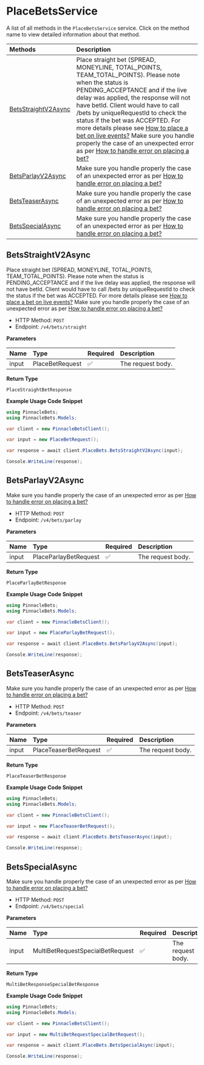 # PlaceBetsService

A list of all methods in the `PlaceBetsService` service. Click on the method name to view detailed information about that method.

| Methods                                     | Description                                                                                                                                                                                                                                                                                                                                                                                                                                                                                                                                                                                                                                                                                                               |
| :------------------------------------------ | :------------------------------------------------------------------------------------------------------------------------------------------------------------------------------------------------------------------------------------------------------------------------------------------------------------------------------------------------------------------------------------------------------------------------------------------------------------------------------------------------------------------------------------------------------------------------------------------------------------------------------------------------------------------------------------------------------------------------ |
| [BetsStraightV2Async](#betsstraightv2async) | Place straight bet (SPREAD, MONEYLINE, TOTAL_POINTS, TEAM_TOTAL_POINTS). Please note when the status is PENDING_ACCEPTANCE and if the live delay was applied, the response will not have betId. Client would have to call /bets by uniqueRequestId to check the status if the bet was ACCEPTED. For more details please see [How to place a bet on live events?](https://github.com/pinnacleapi/pinnacleapi-documentation/blob/master/FAQ.md#how-to-place-a-bet-on-live-events) Make sure you handle properly the case of an unexpected error as per [How to handle error on placing a bet?](https://github.com/pinnacleapi/pinnacleapi-documentation/blob/master/FAQ.md#how-to-handle-unexpected-error-on-placing-a-bet) |
| [BetsParlayV2Async](#betsparlayv2async)     | Make sure you handle properly the case of an unexpected error as per [How to handle error on placing a bet?](https://github.com/pinnacleapi/pinnacleapi-documentation/blob/master/FAQ.md#how-to-handle-unexpected-error-on-placing-a-bet)                                                                                                                                                                                                                                                                                                                                                                                                                                                                                 |
| [BetsTeaserAsync](#betsteaserasync)         | Make sure you handle properly the case of an unexpected error as per [How to handle error on placing a bet?](https://github.com/pinnacleapi/pinnacleapi-documentation/blob/master/FAQ.md#how-to-handle-unexpected-error-on-placing-a-bet)                                                                                                                                                                                                                                                                                                                                                                                                                                                                                 |
| [BetsSpecialAsync](#betsspecialasync)       | Make sure you handle properly the case of an unexpected error as per [How to handle error on placing a bet?](https://github.com/pinnacleapi/pinnacleapi-documentation/blob/master/FAQ.md#how-to-handle-unexpected-error-on-placing-a-bet)                                                                                                                                                                                                                                                                                                                                                                                                                                                                                 |

## BetsStraightV2Async

Place straight bet (SPREAD, MONEYLINE, TOTAL_POINTS, TEAM_TOTAL_POINTS). Please note when the status is PENDING_ACCEPTANCE and if the live delay was applied, the response will not have betId. Client would have to call /bets by uniqueRequestId to check the status if the bet was ACCEPTED. For more details please see [How to place a bet on live events?](https://github.com/pinnacleapi/pinnacleapi-documentation/blob/master/FAQ.md#how-to-place-a-bet-on-live-events) Make sure you handle properly the case of an unexpected error as per [How to handle error on placing a bet?](https://github.com/pinnacleapi/pinnacleapi-documentation/blob/master/FAQ.md#how-to-handle-unexpected-error-on-placing-a-bet)

- HTTP Method: `POST`
- Endpoint: `/v4/bets/straight`

**Parameters**

| Name  | Type            | Required | Description       |
| :---- | :-------------- | :------- | :---------------- |
| input | PlaceBetRequest | ✅       | The request body. |

**Return Type**

`PlaceStraightBetResponse`

**Example Usage Code Snippet**

```csharp
using PinnacleBets;
using PinnacleBets.Models;

var client = new PinnacleBetsClient();

var input = new PlaceBetRequest();

var response = await client.PlaceBets.BetsStraightV2Async(input);

Console.WriteLine(response);
```

## BetsParlayV2Async

Make sure you handle properly the case of an unexpected error as per [How to handle error on placing a bet?](https://github.com/pinnacleapi/pinnacleapi-documentation/blob/master/FAQ.md#how-to-handle-unexpected-error-on-placing-a-bet)

- HTTP Method: `POST`
- Endpoint: `/v4/bets/parlay`

**Parameters**

| Name  | Type                  | Required | Description       |
| :---- | :-------------------- | :------- | :---------------- |
| input | PlaceParlayBetRequest | ✅       | The request body. |

**Return Type**

`PlaceParlayBetResponse`

**Example Usage Code Snippet**

```csharp
using PinnacleBets;
using PinnacleBets.Models;

var client = new PinnacleBetsClient();

var input = new PlaceParlayBetRequest();

var response = await client.PlaceBets.BetsParlayV2Async(input);

Console.WriteLine(response);
```

## BetsTeaserAsync

Make sure you handle properly the case of an unexpected error as per [How to handle error on placing a bet?](https://github.com/pinnacleapi/pinnacleapi-documentation/blob/master/FAQ.md#how-to-handle-unexpected-error-on-placing-a-bet)

- HTTP Method: `POST`
- Endpoint: `/v4/bets/teaser`

**Parameters**

| Name  | Type                  | Required | Description       |
| :---- | :-------------------- | :------- | :---------------- |
| input | PlaceTeaserBetRequest | ✅       | The request body. |

**Return Type**

`PlaceTeaserBetResponse`

**Example Usage Code Snippet**

```csharp
using PinnacleBets;
using PinnacleBets.Models;

var client = new PinnacleBetsClient();

var input = new PlaceTeaserBetRequest();

var response = await client.PlaceBets.BetsTeaserAsync(input);

Console.WriteLine(response);
```

## BetsSpecialAsync

Make sure you handle properly the case of an unexpected error as per [How to handle error on placing a bet?](https://github.com/pinnacleapi/pinnacleapi-documentation/blob/master/FAQ.md#how-to-handle-unexpected-error-on-placing-a-bet)

- HTTP Method: `POST`
- Endpoint: `/v4/bets/special`

**Parameters**

| Name  | Type                             | Required | Description       |
| :---- | :------------------------------- | :------- | :---------------- |
| input | MultiBetRequestSpecialBetRequest | ✅       | The request body. |

**Return Type**

`MultiBetResponseSpecialBetResponse`

**Example Usage Code Snippet**

```csharp
using PinnacleBets;
using PinnacleBets.Models;

var client = new PinnacleBetsClient();

var input = new MultiBetRequestSpecialBetRequest();

var response = await client.PlaceBets.BetsSpecialAsync(input);

Console.WriteLine(response);
```

<!-- This file was generated by liblab | https://liblab.com/ -->
